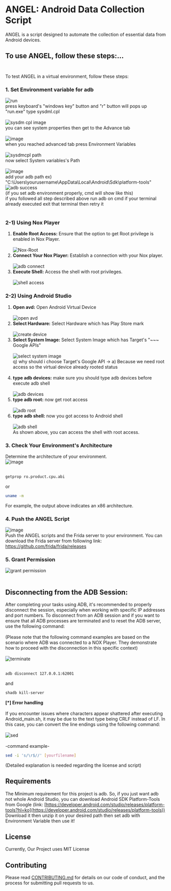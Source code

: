 # **ANGEL: Android Data Collection Script**
ANGEL is a script designed to automate the collection of essential data from Android devices.

## **To use ANGEL, follow these steps:...** <br/><br/>
To test ANGEL in a virtual environment, follow these steps:

### **1. Set Environment variable for adb**
![run](https://github.com/S3xyG4y/ANGEL/assets/55012702/11663704-1c85-41bb-986d-8a6f93b704e0)<br/>
press keyboard's "windows key" button and "r" button will pops up "run.exe" type sysdml.cpl<br/><br/>
![sysdm cpl image](https://github.com/S3xyG4y/ANGEL/assets/55012702/8c49a506-a5c6-4190-8c72-d874d68ef50e)<br/>
you can see system properties then get to the Advance tab<br/><br/>
![image](https://github.com/S3xyG4y/ANGEL/assets/55012702/68f73d4f-a4dd-405a-b4d4-b11e58586cee)<br/>
when you reached advanced tab press Environment Variables<br/><br/>
![sysdmcpl path](https://github.com/S3xyG4y/ANGEL/assets/55012702/643bb842-592c-4b8f-8040-e4d4def2ba08)<br/>
now select System variables's Path<br/><br/>
![image](https://github.com/S3xyG4y/ANGEL/assets/55012702/9ba154a5-e19f-4552-8a63-8967f6c5387a)<br/>
add your adb path ex) "C:\Users\yourusername\AppData\Local\Android\Sdk\platform-tools"<br/>
![adb success](https://github.com/S3xyG4y/ANGEL/assets/55012702/324316d8-a274-41db-ace3-17a341f899e8)<br/>
(if you set adb environment properly, cmd will show like this)<br/>
if you followed all step described above run adb on cmd if your terminal already executed exit that terminal then retry it<br/><br/>

### **2-1) Using Nox Player**
1) **Enable Root Access:** Ensure that the option to get Root privilege is enabled in Nox Player.<br/><br/>
![Nox-Root](https://github.com/S3xyG4y/ANGEL/assets/55012702/5655ff56-375b-4202-b507-c6d5375cbd2a)<br/>
2) **Connect Your Nox Player:** Establish a connection with your Nox player.<br/><br/>
![adb connect](https://github.com/S3xyG4y/ANGEL/assets/55012702/e9dd43ce-59ea-4fd8-9fb2-5640bb4d8401)<br/>
3) **Execute Shell:** Access the shell with root privileges.<br/><br/>
![shell access](https://github.com/S3xyG4y/ANGEL/assets/55012702/23b243e6-aa76-48f6-a033-9aa610b6065a)<br/>
### **2-2) Using Android Studio**
1) **Open avd:** Open Android Virtual Device<br/><br/>
![open avd](https://github.com/S3xyG4y/ANGEL/assets/55012702/2cdfc489-7d34-4806-b819-78a04c53943a)<br/>
2) **Select Hardware:** Select Hardware which has Play Store mark<br/><br/>
![create device](https://github.com/S3xyG4y/ANGEL/assets/55012702/4d55cb4b-3dc8-48b0-a29b-c6aa2af4df29)<br/>
3) **Select System Image:** Select System Image which has Target's "~~~ Google APIs"<br/><br/>
![select system image](https://github.com/S3xyG4y/ANGEL/assets/55012702/2481fc83-301e-41d5-9fd9-751e2a5a0b8b)<br/>
q) why should i choose Target's Google API -> a) Because we need root access so the virtual device already rooted status<br/><br/>
4) **type adb devices:** make sure you should type adb devices before execute adb shell<br/><br/>
![adb devices](https://github.com/S3xyG4y/ANGEL/assets/55012702/2586c76a-6101-4c08-9d82-839e331f64f1)<br/>
5) **type adb root:** now get root access<br/><br/>
![adb root](https://github.com/S3xyG4y/ANGEL/assets/55012702/78d697d9-d8c0-4c18-a75a-4b5c9622557c)<br/>
6) **type adb shell:** now you got access to Android shell<br/><br/>
![adb shell](https://github.com/S3xyG4y/ANGEL/assets/55012702/202b7a39-d9db-48f4-86ae-1da43365c2f0)<br/>
As shown above, you can access the shell with root access.

### **3. Check Your Environment's Architecture**
Determine the architecture of your environment.<br/>
![image](https://github.com/S3xyG4y/ANGEL/assets/55012702/2ff62415-eec0-49f4-a951-e988243087a4)<br/><br/>
```sh
getprop ro.product.cpu.abi
```
or
```sh
uname -m
```
For example, the output above indicates an x86 architecture.<br/>
### **4. Push the ANGEL Script**<br/>
![image](https://github.com/S3xyG4y/ANGEL/assets/55012702/2fb7ef9d-9d13-4a02-aaa8-e84c2e522cf3)<br/>
Push the ANGEL scripts and the Frida server to your environment. You can download the Frida server from following link: <br/> https://github.com/frida/frida/releases <br/>
### **5. Grant Permission**<br/>
![grant permission](https://github.com/S3xyG4y/ANGEL/assets/55012702/17bdbbc7-6103-4941-8814-4b1e0b9ba009)<br/><br/>

## **Disconnecting from the ADB Session:** <br/>
After completing your tasks using ADB, it's recommended to properly disconnect the session, especially when working with specific IP addresses and port numbers. To disconnect from an ADB session and if you want to ensure that all ADB processes are terminated and to reset the ADB server, use the following command:<br/><br/>
(Please note that the following command examples are based on the scenario where ADB was connected to a NOX Player. They demonstrate how to proceed with the disconnection in this specific context)<br/><br/>
![terminate](https://github.com/S3xyG4y/ANGEL/assets/55012702/fad4f679-f20b-4ef0-a5c9-a3be53ec9a74)<br/><br/>
```sh
adb disconnect 127.0.0.1:62001
```
and
```sh
shadb kill-server
```
**[*] Error handling**<br/><br/>
If you encounter issues where characters appear shattered after executing Android_main.sh, it may be due to the text type being CRLF instead of LF. In this case, you can convert the line endings using the following command: <br/><br/>
![sed](https://github.com/S3xyG4y/ANGEL/assets/55012702/cc9a3300-85ca-4f3f-bdee-7805685414ec)<br/><br/>
-command example-<br/>
```sh
sed -i 's/\r$//' [yourfilename]
```

(Detailed explanation is needed regarding the license and script)
## Requirements
The Minimum requirement for this project is adb.
So, if you just want adb not whole Android Studio, you can download Android SDK Platform-Tools from Google (link: [https://developer.android.com/studio/releases/platform-tools?hl=ko](https://developer.android.com/studio/releases/platform-tools))
Download it then unzip it on your desired path then set adb with Environment Variable then use it!

## License
Currently, Our Project uses MIT License

## Contributing

Please read [CONTRIBUTING.md](https://github.com/S3xyG4y/ANGEL/blob/main/CONTRIBUTING.md) for details on our code of conduct, and the process for submitting pull requests to us.
